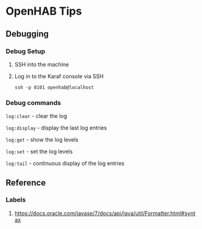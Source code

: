 # OpenHAB Tips

## Debugging

### Debug Setup
1. SSH into the machine

2. Log in to the Karaf console via SSH

    `ssh -p 8101 openhab@localhost`

### Debug commands
`log:clear` - clear the log

`log:display` - display the last log entries

`log:get` - show the log levels

`log:set` - set the log levels

`log:tail` - continuous display of the log entries

## Reference

### Labels
1. https://docs.oracle.com/javase/7/docs/api/java/util/Formatter.html#syntax